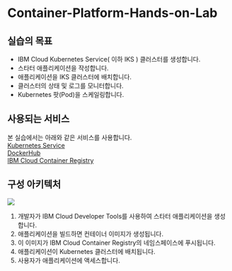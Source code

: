 # Container-Platform-Hands-on-Lab

## 실습의 목표
- IBM Cloud Kubernetes Service( 이하 IKS ) 클러스터를 생성합니다. 
- 스타터 애플리케이션을 작성합니다. 
- 애플리케이션을 IKS 클러스터에 배치합니다.
- 클러스터의 상태 및 로그를 모니터합니다.
- Kubernetes 팟(Pod)을 스케일링합니다.


## 사용되는 서비스 
본 실습에서는 아래와 같은 서비스를 사용합니다.  
[Kubernetes Service](https://cloud.ibm.com/kubernetes/catalog/cluster?CAMPAIGN_CODE)  
[DockerHub](https://hub.docker.com/)  
[IBM Cloud Container Registry](https://www.ibm.com/kr-ko/cloud/container-registry)  


## 구성 아키텍처
![](https://gblobscdn.gitbook.com/assets%2F-MDXHogCOGHdFvq3uZkw%2F-MDXHsfiuIK38O12zw2m%2F-MDXL_clCAMD3lxQPvy_%2Fimage.png?alt=media&token=13ee08ba-9b08-44e0-a77d-ff6cacd2f4c5)  

1. 개발자가 IBM Cloud Developer Tools를 사용하여 스타터 애플리케이션을 생성합니다.
2. 애플리케이션을 빌드하면 컨테이너 이미지가 생성됩니다.
3. 이 이미지가 IBM Cloud Container Registry의 네임스페이스에 푸시됩니다.
4. 애플리케이션이 Kubernetes 클러스터에 배치됩니다.
5. 사용자가 애플리케이션에 액세스합니다.
